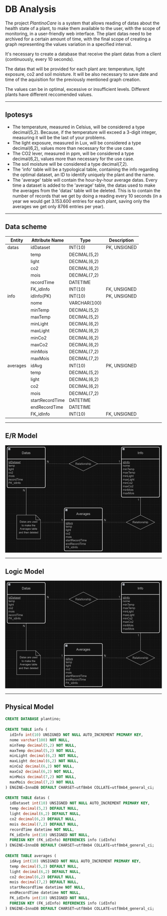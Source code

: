# DB Analysis
The project *PlantinoCare* is a system that allows reading of datas about the health state of a plant, to make them available to the user, with the scope of monitoring, in a user-friendly web interface.
The plant datas need to be archived for a certain amount of time, with the final scope of creating a graph representing the values variation in a specified interval.

It's necessary to create a database that receive the plant datas from a client (continuously, every 10 seconds).

The datas that will be provided for each plant are: temperature, light exposure, co2 and soil moisture. It will be also necessary to save date and time of the aquisition for the previously mentioned graph creation.

The values can be in optimal, excessive or insufficient levels. Different plants have different reccomended values. 

---
## Ipotesys
- The temperature, measured in Celsius, will be considered a type decimal(5,2). Because, if the temperature will exceed a 3-digit integer, measuring it will be the last of your problems.
- The light exposure, measured in Lux, will be considered a type decimal(6,2), values more than necessary for the use case.
- The CO2 lever, measured in ppm, will be considered a type decimal(6,2), values more than necessary for the use case.
- The soil moisture will be considered a type decimal(7,2).
- The 'info' table will be a typological table, containing the info regarding the optimal dataset, an ID to identify uniquely the plant and the name.
- The 'average' table will contain the hour-by-hour average datas. Every time a dataset is added to the 'average' table, the datas used to make the averages from the 'datas' table will be deleted. This is to contain the number of records that we get by doing a reading every 10 seconds (in a year we would get 3.153.600 entries for each plant, saving only the averages we get only 8766 entries per year).

---
## Data scheme

| Entity  | Attribute Name | Type | Description|
| -------- | -------- | -------- | -------- |
| datas | idDataset | INT(10) | PK, UNSIGNED|
|  | temp | DECIMAL(5,2) | |
|  | light | DECIMAL(6,2) | |
|  | co2 | DECIMAL(6,2) | |
|  | mois | DECIMAL(7,2) | |
|  | recordTime | DATETIME | |
|  | FK_idInfo | INT(10) | FK, UNSIGNED |
| info  | idInfo(PK) | INT(10) | PK, UNSIGNED|
|  | nome | VARCHAR(100) | |
|  | minTemp | DECIMAL(5,2) | |
|  | maxTemp | DECIMAL(5,2) | |
|  | minLight | DECIMAL(6,2) | |
|  | maxLight | DECIMAL(6,2) | |
|  | minCo2 | DECIMAL(6,2) | |
|  | maxCo2 | DECIMAL(6,2) | |
|  | minMois | DECIMAL(7,2) | |
|  | maxMois | DECIMAL(7,2) | |
| averages | idAvg | INT(10) | PK, UNSIGNED|
|  | temp | DECIMAL(5,2) | |
|  | light | DECIMAL(6,2) | |
|  | co2 | DECIMAL(6,2) | |
|  | mois | DECIMAL(7,2) | |
|  | startRecordTime | DATETIME | |
|  | endRecordTime | DATETIME | |
|  | FK_idInfo | INT(10) | FK, UNSIGNED |

---
## E/R Model 
![E-R](Images/E-R.png)

---
## Logic Model
![E-R](Images/E-R.png)

---
## Physical Model 

```SQL
CREATE DATABASE plantino;

CREATE TABLE info (
  idInfo int(10) UNSIGNED NOT NULL AUTO_INCREMENT PRIMARY KEY,
  nome varchar(100) NOT NULL,
  minTemp decimal(5,2) NOT NULL,
  maxTemp decimal(5,2) NOT NULL,
  minLight decimal(6,2) NOT NULL,
  maxLight decimal(6,2) NOT NULL,
  minCo2 decimal(6,2) NOT NULL,
  maxCo2 decimal(6,2) NOT NULL,
  minMois decimal(7,2) NOT NULL,
  maxMois decimal(7,2) NOT NULL
) ENGINE=InnoDB DEFAULT CHARSET=utf8mb4 COLLATE=utf8mb4_general_ci;

CREATE TABLE datas (
  idDataset int(10) UNSIGNED NOT NULL AUTO_INCREMENT PRIMARY KEY,
  temp decimal(5,2) DEFAULT NULL,
  light decimal(6,2) DEFAULT NULL,
  co2 decimal(6,2) DEFAULT NULL,
  mois decimal(7,2) DEFAULT NULL,
  recordTime datetime NOT NULL,
  FK_idInfo int(10) UNSIGNED NOT NULL,
  FOREIGN KEY (FK_idInfo) REFERENCES info (idInfo)
) ENGINE=InnoDB DEFAULT CHARSET=utf8mb4 COLLATE=utf8mb4_general_ci;

CREATE TABLE averages (
  idAvg int(10) UNSIGNED NOT NULL AUTO_INCREMENT PRIMARY KEY,
  temp decimal(5,2) DEFAULT NULL,
  light decimal(6,2) DEFAULT NULL,
  co2 decimal(6,2) DEFAULT NULL,
  mois decimal(7,2) DEFAULT NULL,
  startRecordTime datetime NOT NULL,
  endRecordTime datetime NOT NULL,
  FK_idInfo int(10) UNSIGNED NOT NULL,
  FOREIGN KEY (FK_idInfo) REFERENCES info (idInfo)
) ENGINE=InnoDB DEFAULT CHARSET=utf8mb4 COLLATE=utf8mb4_general_ci;
```
